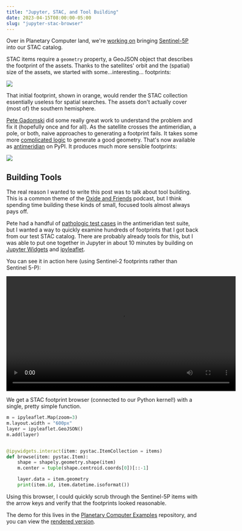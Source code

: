 ```yaml
---
title: "Jupyter, STAC, and Tool Building"
date: 2023-04-15T08:00:00-05:00
slug: "jupyter-stac-browser"
---
```


Over in Planetary Computer land, we're [working on](https://github.com/microsoft/planetary-computer-tasks/pull/167) bringing [Sentinel-5P](https://sentinels.copernicus.eu/web/sentinel/missions/sentinel-5p) into our STAC catalog.

STAC items require a `geometry` property, a GeoJSON object that describes the footprint of the assets. Thanks to the satellites' orbit and the (spatial) size of the assets, we started with some...interesting... footprints:

![](https://user-images.githubusercontent.com/58314/231868547-21c786b9-dc88-4830-a07f-7aa3c1fdebc6.png)

That initial footprint, shown in orange, would render the STAC collection essentially useless for spatial searches. The assets don't actually cover (most of) the southern hemisphere.

[Pete Gadomski](https://fosstodon.org/@gadomski) did some really great work to understand the problem and fix it (hopefully once and for all). As the satellite crosses the antimeridian, a pole, or both, naive approaches to generating a footprint fails. It takes some more [complicated logic](https://github.com/gadomski/antimeridian/blob/main/src/antimeridian/_implementation.py) to generate a good geometry. That's now available as [antimeridian](https://pypi.org/project/antimeridian) on PyPI. It produces much more sensible footprints:

![](https://user-images.githubusercontent.com/58314/231868768-5439edcd-5e5a-40a9-b3f9-12947a081b85.png)

## Building Tools

The real reason I wanted to write this post was to talk about tool building. This is a common theme of the [Oxide and Friends](https://oxide.computer/podcasts/oxide-and-friends) podcast, but I think spending time building these kinds of small, focused tools almost always pays off.

Pete had a handful of [pathologic test cases](https://github.com/gadomski/antimeridian/tree/main/tests/data/input) in the antimeridian test suite, but I wanted a way to quickly examine hundreds of footprints that I got back from our test STAC catalog. There are probably already tools for this, but I was able to put one together in Jupyter in about 10 minutes by building on [Jupyter Widgets](https://ipywidgets.readthedocs.io/en/latest/#) and [ipyleaflet](https://ipyleaflet.readthedocs.io/en/latest/index.html).

You can see it in action here (using Sentinel-2 footprints rather than Sentinel 5-P):

<video controls="" width="600" src="https://ai4edatasetspublicassets.blob.core.windows.net/assets/pc_video/interact-stac-browser-web.mp4">
</video>

We get a STAC footprint browser (connected to our Python kernel!) with a single, pretty simple function.

```python
m = ipyleaflet.Map(zoom=3)
m.layout.width = "600px"
layer = ipyleaflet.GeoJSON()
m.add(layer)


@ipywidgets.interact(item: pystac.ItemCollection = items)
def browse(item: pystac.Item):
    shape = shapely.geometry.shape(item)
    m.center = tuple(shape.centroid.coords[0])[::-1]

    layer.data = item.geometry
    print(item.id, item.datetime.isoformat())
```

Using this browser, I could quickly scrub through the Sentinel-5P items with the arrow keys and verify that the footprints looked reasonable.

The demo for this lives in the [Planetary Computer Examples](https://github.com/microsoft/PlanetaryComputerExamples/) repository, and you can view the [rendered version](https://nbviewer.org/github/microsoft/PlanetaryComputerExamples/blob/main/tutorials/interactive-browser.ipynb).
